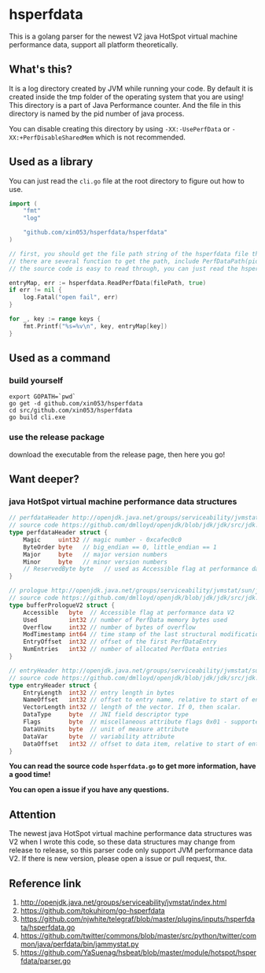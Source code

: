 # hsperfdata

This is a golang parser for the newest V2 java HotSpot virtual machine performance data, support all platform theoretically.

## What's this?

It is a log directory created by JVM while running your code. By default it is created inside the tmp folder of the operating system that you are using! This directory is a part of Java Performance counter. And the file in this directory is named by the pid number of java process.

You can disable creating this directory by using `-XX:-UsePerfData` or `-XX:+PerfDisableSharedMem` which is not recommended.

## Used as a library

You can just read the `cli.go` file at the root directory to figure out how to use.


```go
import (
    "fmt"
    "log"

    "github.com/xin053/hsperfdata/hsperfdata"
)

// first, you should get the file path string of the hsperfdata file that you want to parser.
// there are several function to get the path, include PerfDataPath(pid string), PerfDataPaths(pids []string), UserPerfDataPaths(user string), CurrentUserPerfDataPaths(), AllPerfDataPaths(), DataPathsByProcessName(processName string)
// the source code is easy to read through, you can just read the hsperfdata.go to figure out how to use them.

entryMap, err := hsperfdata.ReadPerfData(filePath, true)
if err != nil {
    log.Fatal("open fail", err)
}

for _, key := range keys {
    fmt.Printf("%s=%v\n", key, entryMap[key])
}
```

## Used as a command

### build yourself

```shell
export GOPATH=`pwd`
go get -d github.com/xin053/hsperfdata
cd src/github.com/xin053/hsperfdata
go build cli.exe
```

### use the release package

download the executable from the release page, then here you go!

## Want deeper?

### java HotSpot virtual machine performance data structures

```go
// perfdataHeader http://openjdk.java.net/groups/serviceability/jvmstat/sun/jvmstat/perfdata/monitor/AbstractPerfDataBufferPrologue.html
// source code https://github.com/dmlloyd/openjdk/blob/jdk/jdk/src/jdk.internal.jvmstat/share/classes/sun/jvmstat/perfdata/monitor/AbstractPerfDataBufferPrologue.java
type perfdataHeader struct {
    Magic     uint32 // magic number - 0xcafec0c0
    ByteOrder byte   // big_endian == 0, little_endian == 1
    Major     byte   // major version numbers
    Minor     byte   // minor version numbers
    // ReservedByte byte   // used as Accessible flag at performance data V2
}

// prologue http://openjdk.java.net/groups/serviceability/jvmstat/sun/jvmstat/perfdata/monitor/v2_0/PerfDataBufferPrologue.html
// source code https://github.com/dmlloyd/openjdk/blob/jdk/jdk/src/jdk.internal.jvmstat/share/classes/sun/jvmstat/perfdata/monitor/v2_0/PerfDataBufferPrologue.java
type bufferPrologueV2 struct {
    Accessible   byte  // Accessible flag at performance data V2
    Used         int32 // number of PerfData memory bytes used
    Overflow     int32 // number of bytes of overflow
    ModTimestamp int64 // time stamp of the last structural modification
    EntryOffset  int32 // offset of the first PerfDataEntry
    NumEntries   int32 // number of allocated PerfData entries
}

// entryHeader http://openjdk.java.net/groups/serviceability/jvmstat/sun/jvmstat/perfdata/monitor/v2_0/PerfDataBuffer.html
// source code https://github.com/dmlloyd/openjdk/blob/jdk/jdk/src/jdk.internal.jvmstat/share/classes/sun/jvmstat/perfdata/monitor/v2_0/PerfDataBuffer.java
type entryHeader struct {
    EntryLength  int32 // entry length in bytes
    NameOffset   int32 // offset to entry name, relative to start of entry
    VectorLength int32 // length of the vector. If 0, then scalar.
    DataType     byte  // JNI field descriptor type
    Flags        byte  // miscellaneous attribute flags 0x01 - supported
    DataUnits    byte  // unit of measure attribute
    DataVar      byte  // variability attribute
    DataOffset   int32 // offset to data item, relative to start of entry.
}
```

**You can read the source code `hsperfdata.go` to get more information, have a good time!**

**You can open a issue if you have any questions.**

## Attention

The newest java HotSpot virtual machine performance data structures was V2 when I wrote this code, so these data structures may change from release to release, so this parser code only support JVM performance data V2. If there is new version, please open a issue or pull request, thx.

## Reference link

1. http://openjdk.java.net/groups/serviceability/jvmstat/index.html
2. https://github.com/tokuhirom/go-hsperfdata
3. https://github.com/njwhite/telegraf/blob/master/plugins/inputs/hsperfdata/hsperfdata.go
4. https://github.com/twitter/commons/blob/master/src/python/twitter/common/java/perfdata/bin/jammystat.py
5. https://github.com/YaSuenag/hsbeat/blob/master/module/hotspot/hsperfdata/parser.go